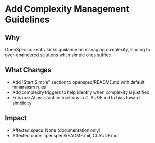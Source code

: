 # Add Complexity Management Guidelines

## Why
OpenSpec currently lacks guidance on managing complexity, leading to over-engineered solutions when simple ones suffice.

## What Changes
- Add "Start Simple" section to openspec/README.md with default minimalism rules
- Add complexity triggers to help identify when complexity is justified
- Enhance AI assistant instructions in CLAUDE.md to bias toward simplicity

## Impact
- Affected specs: None (documentation only)
- Affected code: openspec/README.md, CLAUDE.md
